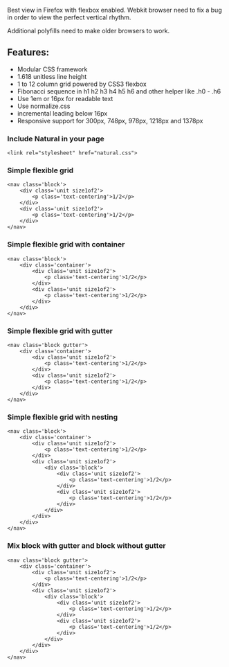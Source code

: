 Best view in Firefox with flexbox enabled. Webkit browser need to fix a bug in order to view the perfect vertical rhythm. 

Additional polyfills need to make older browsers to work.

## Features:

* Modular CSS framework
* 1.618 unitless line height
* 1 to 12 column grid powered by CSS3 flexbox
* Fibonacci sequence in h1 h2 h3 h4 h5 h6 and other helper like .h0 - .h6
* Use 1em or 16px for readable text
* Use normalize.css
* incremental leading below 16px
* Responsive support for 300px, 748px, 978px, 1218px and 1378px

### Include Natural in your page

	<link rel="stylesheet" href="natural.css">

### Simple flexible grid

	<nav class='block'>
		<div class='unit size1of2'>
			<p class='text-centering'>1/2</p>
		</div>
		<div class='unit size1of2'>
			<p class='text-centering'>1/2</p>
		</div>
	</nav>

### Simple flexible grid with container

	<nav class='block'>
		<div class='container'>
			<div class='unit size1of2'>
				<p class='text-centering'>1/2</p>
			</div>
			<div class='unit size1of2'>
				<p class='text-centering'>1/2</p>
			</div>
		</div>
	</nav>

### Simple flexible grid with gutter

	<nav class='block gutter'>
		<div class='container'>
			<div class='unit size1of2'>
				<p class='text-centering'>1/2</p>
			</div>
			<div class='unit size1of2'>
				<p class='text-centering'>1/2</p>
			</div>
		</div>
	</nav>

### Simple flexible grid with nesting

	<nav class='block'>
		<div class='container'>
			<div class='unit size1of2'>
				<p class='text-centering'>1/2</p>
			</div>
			<div class='unit size1of2'>
				<div class='block'>
					<div class='unit size1of2'>
						<p class='text-centering'>1/2</p>
					</div>
					<div class='unit size1of2'>
						<p class='text-centering'>1/2</p>
					</div>
				</div>
			</div>
		</div>
	</nav>

### Mix block with gutter and block without gutter

	<nav class='block gutter'>
		<div class='container'>
			<div class='unit size1of2'>
				<p class='text-centering'>1/2</p>
			</div>
			<div class='unit size1of2'>
				<div class='block'>
					<div class='unit size1of2'>
						<p class='text-centering'>1/2</p>
					</div>
					<div class='unit size1of2'>
						<p class='text-centering'>1/2</p>
					</div>
				</div>
			</div>
		</div>
	</nav>